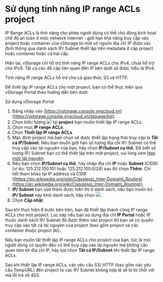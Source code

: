 # Sử dụng tính năng IP range ACLs project

IP Range ACLs là tính năng cho phép người dùng có thể chủ động kích hoạt chế độ an toàn ở mức network internet - giới hạn khả năng truy cập vào project hoặc container của vStorage từ một số nguồn địa chỉ IP được xác định thông qua danh sách IP/ Subnet thiết lập trên metadata ở cấp project hoặc container hoặc cả hai cấp.

Hiện tại, vStorage chỉ hỗ trợ tính năng IP range ACLs cho IPv4, chưa hỗ trợ cho IPv6. Tất cả các đề cập liên quan đến IP bên dưới sẽ được hiểu là IPv4.

Tính năng IP range ACLs hỗ trợ cho cả giao thức S3 và HTTP.

Để thiết lập IP range ACLs cho một project, bạn có thể thực hiện qua vStorage Portal theo hướng dẫn bên dưới:&#x20;

&#x20;Sử dụng vStorage Portal

1. Đăng nhập vào [https://vstorage.console.vngcloud.vn](https://vstorage.console.vngcloud.vn/storage/list).
2. Chọn biểu tượng ![](https://docs.vngcloud.vn/download/thumbnails/59802027/image2023-5-9\_13-12-33.png?version=1\&modificationDate=1683612754000\&api=v2) tại **project** bạn muốn thiết lập IP range ACLs.
3. Chọn mục **IP range ACLs**.
4. Chọn **Thiết lập IP range ACLs**.
5. Mặc định project mà bạn chọn sẽ được thiết lập trạng thái truy cập là **Tất cả IP/Subnet**. Nếu bạn muốn giới hạn số lượng địa chỉ IP/ Subnet có thể truy cập vào tài nguyên của bạn, hãy chọn **IP/Subnet cụ thể.** Để biết số lượng IP/ Subnet bạn có thể thiết lập trên một project, vui lòng xem [Hạn mức tài nguyên](https://docs.vngcloud.vn/pages/viewpage.action?pageId=49648640).
6. Nếu bạn chọn **IP/Subnet cụ thể**, hãy nhập địa chỉ **IP** hoặc **Subnet** (CIDR) (ví dụ: 125.212.100.101 hoặc 125.212.100.0/24) sau đó chọn **Thêm**. Chi tiết tham khảo tại IP address và CIDR ([https://en.wikipedia.org/wiki/Classless\_Inter-Domain\_Routing](https://en.wikipedia.org/wiki/Classless\_Inter-Domain\_Routing)).
7. **IP/ Subnet** bạn vừa thêm được hiển thị ở danh sách, nếu bạn muốn bỏ **IP/ Subnet** này khỏi danh sách, hãy chọn ![](https://docs.vngcloud.vn/download/thumbnails/59802027/image2023-5-9\_13-17-46.png?version=1\&modificationDate=1683613066000\&api=v2).
8. Chọn **Cập nhật**.

Sau khi thực hiện 8 bước bên trên, bạn đã thiết lập thành công IP range ACLs cho một project. Lúc này nếu bạn sử dụng địa chỉ **IP Portal** hoặc IP thuộc danh sách IP/ Subnet đã được thêm vào project thì bạn sẽ có quyền truy cập vào tất cả tài nguyên của project (bao gồm project và các container thuộc project đó).

Nếu bạn muốn tắt thiết lập IP range ACLs cho project của bạn, tức là mọi người dùng có quyền đều có thể truy cập vào tài nguyên mà không cần quan tâm tới địa chỉ IP, hãy lựa chọn **Tất cả IP/Subnet** khi thiết lập IP range ACLs.

Sau khi thiết lập IP range ACLs, các yêu cầu S3/ HTTP (bao gồm các yêu cầu TempURL) đến project từ các IP/ Subnet không hợp lệ sẽ bị từ chối với mã lỗi trả về 403.&#x20;
